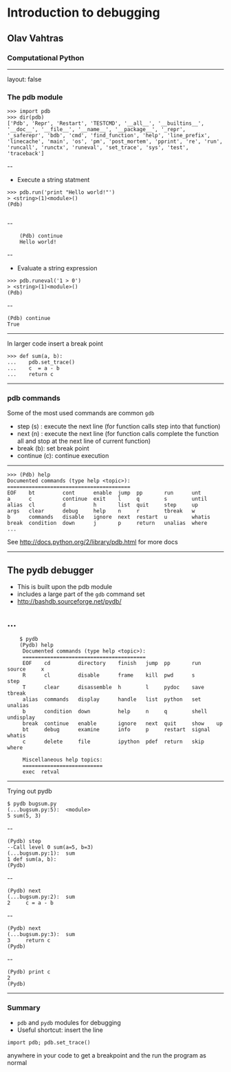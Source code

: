 <script type="text/javascript"
  src="https://cdn.mathjax.org/mathjax/latest/MathJax.js?config=TeX-AMS-MML_HTMLorMML">
</script>
# Introduction to debugging

## Olav Vahtras

### Computational Python

---

layout: false


### The pdb module

    
```
>>> import pdb
>>> dir(pdb)
['Pdb', 'Repr', 'Restart', 'TESTCMD', '__all__', '__builtins__', '__doc__', '__file__', '__name__', '__package__', '_repr', '_saferepr', 'bdb', 'cmd', 'find_function', 'help', 'line_prefix', 'linecache', 'main', 'os', 'pm', 'post_mortem', 'pprint', 're', 'run', 'runcall', 'runctx', 'runeval', 'set_trace', 'sys', 'test', 'traceback']

```

--

* Execute a string statment

```
>>> pdb.run('print "Hello world!"')
> <string>(1)<module>()
(Pdb)


```
--

```
    (Pdb) continue
    Hello world!
```

--

* Evaluate a string expression

```
>>> pdb.runeval('1 > 0')
> <string>(1)<module>()
(Pdb)
```
--

```
(Pdb) continue
True
```

---

In larger code insert a break point

```
>>> def sum(a, b):
...    pdb.set_trace()
...    c  = a - b
...    return c
```

---


### pdb commands

Some of the most used commands are common ``gdb``

* step (s) : execute the next line (for function calls step into that function)
* next (n) : execute the next line (for function calls complete the function all and stop at the next line of current function)
* break (b): set break point
* continue (c): continue execution

---


```
>>> (Pdb) help
Documented commands (type help <topic>):
========================================
EOF    bt         cont      enable  jump  pp       run      unt   
a      c          continue  exit    l     q        s        until 
alias  cl         d         h       list  quit     step     up    
args   clear      debug     help    n     r        tbreak   w     
b      commands   disable   ignore  next  restart  u        whatis
break  condition  down      j       p     return   unalias  where 
...
```
     
See http://docs.python.org/2/library/pdb.html for more docs

---

The pydb debugger
-----------------
* This is built upon the pdb module 
* includes a large part of the ``gdb`` command set
* http://bashdb.sourceforge.net/pydb/

...
---

```
    $ pydb
    (Pydb) help
     Documented commands (type help <topic>):
     ========================================
     EOF    cd         directory    finish   jump  pp       run     source     x
     R      cl         disable      frame    kill  pwd      s       step     
     T      clear      disassemble  h        l     pydoc    save    tbreak   
     alias  commands   display      handle   list  python   set     unalias  
     b      condition  down         help     n     q        shell   undisplay
     break  continue   enable       ignore   next  quit     show    up       
     bt     debug      examine      info     p     restart  signal  whatis   
     c      delete     file         ipython  pdef  return   skip    where    
     
     Miscellaneous help topics:
     ==========================
     exec  retval
``` 

---

Trying out pydb
```
$ pydb bugsum.py
(...bugsum.py:5):  <module>
5 sum(5, 3)
```
--
```
(Pydb) step
--Call level 0 sum(a=5, b=3)
(...bugsum.py:1):  sum
1 def sum(a, b):
(Pydb)
```
--
```
(Pydb) next
(...bugsum.py:2):  sum
2     c = a - b
```
--
```
(Pydb) next
(...bugsum.py:3):  sum
3     return c
(Pydb)
```
--
```
(Pydb) print c
2
(Pydb)
```
---

### Summary

* `pdb`  and `pydb` modules  for debugging
* Useful shortcut: insert the line
```
import pdb; pdb.set_trace()
```
anywhere in your code to get a breakpoint and the run the program as normal




